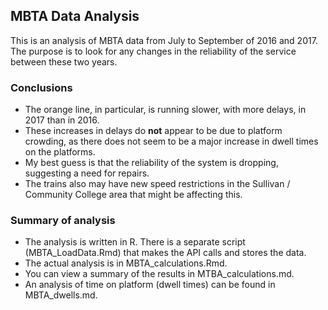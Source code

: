 ## MBTA Data Analysis

This is an analysis of MBTA data from July to September of 2016 and 2017. The purpose is to look for any changes in the reliability of the service between these two years.

### Conclusions

- The orange line, in particular, is running slower, with more delays,
in 2017 than in 2016.
- These increases in delays do **not** appear to be due to platform crowding,
as there does not seem to be a major increase in dwell times on the platforms.
- My best guess is that the reliability of the system is dropping, suggesting
a need for repairs.
- The trains also may have new speed restrictions in the Sullivan / Community
College area that might be affecting this. 

### Summary of analysis

- The analysis is written in R. There is a separate script (MBTA_LoadData.Rmd) that makes the API calls and stores the data.
- The actual analysis is in MBTA_calculations.Rmd.
- You can view a summary of the results in MTBA_calculations.md.
- An analysis of time on platform (dwell times) can be found in MBTA_dwells.md.
